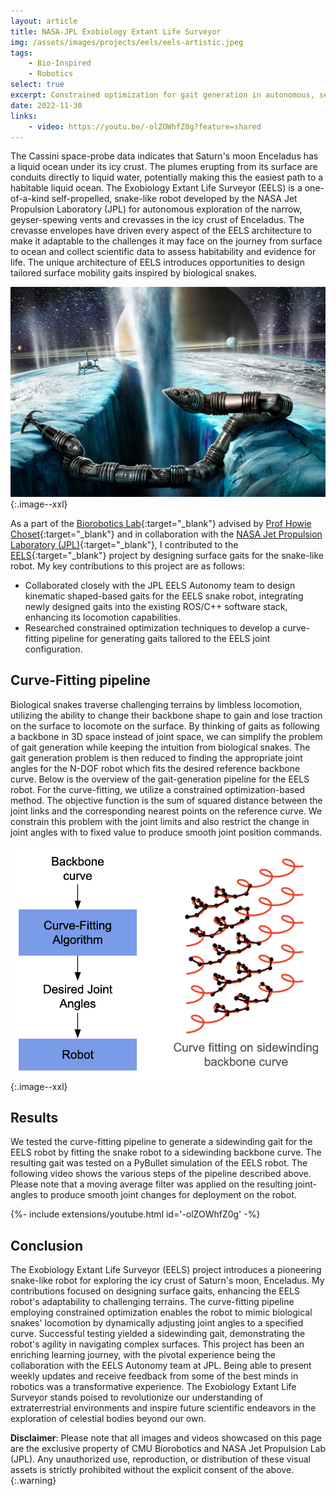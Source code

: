 ```yaml
---
layout: article
title: NASA-JPL Exobiology Extant Life Surveyor
img: /assets/images/projects/eels/eels-artistic.jpeg
tags: 
    - Bio-Inspired
    - Robotics
select: true
excerpt: Constrained optimization for gait generation in autonomous, self-propelled snake robot to travese icy crust of Saturn's moon Enceladus.
date: 2022-11-30
links:
    - video: https://youtu.be/-olZOWhfZ0g?feature=shared
---
```

The Cassini space-probe data indicates that Saturn's moon Enceladus has a liquid ocean under its icy crust. The plumes erupting from its surface are conduits directly to liquid water, potentially making this the easiest path to a habitable liquid ocean. The Exobiology Extant Life Surveyor (EELS) is a one-of-a-kind self-propelled, snake-like robot developed by the NASA Jet Propulsion Laboratory (JPL) for autonomous exploration of the narrow, geyser-spewing vents and crevasses in the icy crust of Enceladus. The crevasse envelopes have driven every aspect of the EELS architecture to make it adaptable to the challenges it may face on the journey from surface to ocean and collect scientific data to assess habitability and evidence for life. The unique architecture of EELS introduces opportunities to design tailored surface mobility gaits inspired by biological snakes. 

![EELS Artistic Render](/assets/images/projects/eels/eels-artistic.jpeg?style=centerme){:.image--xxl}

As a part of the [Biorobotics Lab](https://biorobotics.ri.cmu.edu/index.php){:target="\_blank"} advised by [Prof Howie Choset](https://www.cs.cmu.edu/~choset/){:target="\_blank"} and in collaboration with the [NASA Jet Propulsion Laboratory (JPL)](https://www.jpl.nasa.gov){:target="\_blank"}, I contributed to the [EELS](https://www.jpl.nasa.gov/robotics-at-jpl/eels){:target="\_blank"} project by designing surface gaits for the snake-like robot. My key contributions to this project are as follows:
- Collaborated closely with the JPL EELS Autonomy team to design kinematic shaped-based gaits for the EELS snake robot, integrating newly designed gaits into the existing ROS/C++ software stack, enhancing its locomotion capabilities. 
- Researched constrained optimization techniques to develop a curve-fitting pipeline for generating gaits tailored to the EELS joint configuration. 

## Curve-Fitting pipeline
Biological snakes traverse challenging terrains by limbless locomotion, utilizing the ability to change their backbone shape to gain and lose traction on the surface to locomote on the surface. By thinking of gaits as following a backbone in 3D space instead of joint space, we can simplify the problem of gait generation while keeping the intuition from biological snakes. The gait generation problem is then reduced to finding the appropriate joint angles for the N-DOF robot which fits the desired reference backbone curve. Below is the overview of the gait-generation pipeline for the EELS robot. For the curve-fitting, we utilize a constrained optimization-based method. The objective function is the sum of squared distance between the joint links and the corresponding nearest points on the reference curve. We constrain this problem with the joint limits and also restrict the change in joint angles with to fixed value to produce smooth joint position commands.

![Curve-fitting pipeline](/assets/images/projects/eels/curve-fitting-pipeline.png?style=centerme){:.image--xxl}

## Results
We tested the curve-fitting pipeline to generate a sidewinding gait for the EELS robot by fitting the snake robot to a sidewinding backbone curve. The resulting gait was tested on a PyBullet simulation of the EELS robot. The following video shows the various steps of the pipeline described above. Please note that a moving average filter was applied on the resulting joint-angles to produce smooth joint changes for deployment on the robot. 

<div>{%- include extensions/youtube.html id='-olZOWhfZ0g' -%}</div>

## Conclusion
The Exobiology Extant Life Surveyor (EELS) project introduces a pioneering snake-like robot for exploring the icy crust of Saturn's moon, Enceladus. My contributions focused on designing surface gaits, enhancing the EELS robot's adaptability to challenging terrains. The curve-fitting pipeline employing constrained optimization enables the robot to mimic biological snakes' locomotion by dynamically adjusting joint angles to a specified curve. Successful testing yielded a sidewinding gait, demonstrating the robot's agility in navigating complex surfaces. This project has been an enriching learning journey, with the pivotal experience being the collaboration with the EELS Autonomy team at JPL. Being able to present weekly updates and receive feedback from some of the best minds in robotics was a transformative experience. The Exobiology Extant Life Surveyor  stands poised to revolutionize our understanding of extraterrestrial environments and inspire future scientific endeavors in the exploration of celestial bodies beyond our own. 


**Disclaimer**: Please note that all images and videos showcased on this page are the exclusive property of CMU Biorobotics and NASA Jet Propulsion Lab (JPL). Any unauthorized use, reproduction, or distribution of these visual assets is strictly prohibited without the explicit consent of the above.
{:.warning}